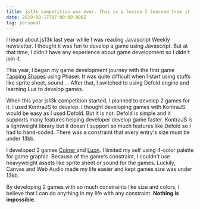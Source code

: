 ```yaml
---
title: js13k competition was over. This is a lesson I learned from it
date: 2019-08-17T17:00:00.000Z
tag: personal
---
```


I heard about js13k last year while I was reading Javascript Weekly newsletter. I thought it was fun to develop a game using Javascript. But at that time, I didn't have any experience about game development so I didn't join it.

This year, I began my game development journey with the first game [Tapping Shapes](https://tapping-shapes.surge.sh/) using Phaser. It was quite difficult when I start using stuffs like sprite sheet, sound.... After that, I switched to using Defold engine and learning Lua to develop games.

When this year js13k competition started, I planned to develop 2 games for it. I used KontraJS to develop. I thought developing games with KontraJS would be easy as I used Defold. But it is not. Defold is simple and it supports many features helping developer develop game faster. KontraJS is a lightweight library but it doesn't support so much features like Defold so I had to hand-coded. There was a constraint that every entry's size must be under 13kb.

I developed 2 games [Coiner ](http://js13kgames.com/entries/coiner)and [Luon](http://js13kgames.com/entries/luon). I limited my self using 4-color palette for game graphic. Because of the game's constraint, I couldn't use heavyweight assets like sprite sheet or sound for the games. Luckily, Canvas and Web Audio made my life easier and kept games size was under 13kb.

By developing 2 games with so much constraints like size and colors, I believe that I can do anything in my life with any constraint. **Nothing is impossible.**
